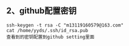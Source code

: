 


## 2、github配置密钥
```
ssh-keygen -t rsa -C "m13119160579@163.com"
cat /home/yyds/.ssh/id_rsa.pub
查看到的密钥配置到github setting里面
```
